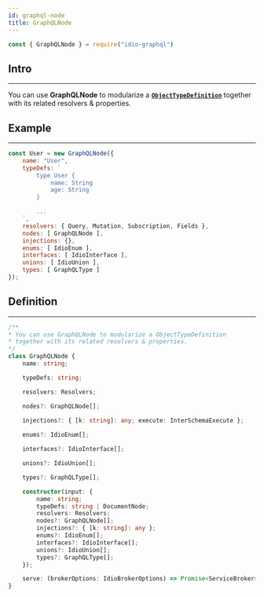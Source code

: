 ```yaml
---
id: graphql-node
title: GraphQLNode
---
```


```javascript 
const { GraphQLNode } = require("idio-graphql")
```

## Intro

---

You can use **GraphQLNode** to modularize a **[`ObjectTypeDefinition`](http://spec.graphql.org/June2018/#ObjectTypeDefinition)** together with its related resolvers & properties. 

## Example

---

```javascript 
const User = new GraphQLNode({
    name: "User",
    typeDefs: `
        type User {
            name: String
            age: String
        }

        ...
    `,
    resolvers: { Query, Mutation, Subscription, Fields },
    nodes: [ GraphQLNode ],
    injections: {},
    enums: [ IdioEnum ],
    interfaces: [ IdioInterface ],
    unions: [ IdioUnion ],
    types: [ GraphQLType ]
});
```

## Definition

---

```typescript
/**
* You can use GraphQLNode to modularize a ObjectTypeDefinition
* together with its related resolvers & properties.
*/
class GraphQLNode {
    name: string;

    typeDefs: string;

    resolvers: Resolvers;

    nodes?: GraphQLNode[];
    
    injections?: { [k: string]: any; execute: InterSchemaExecute };

    enums?: IdioEnum[];

    interfaces?: IdioInterface[];

    unions?: IdioUnion[];

    types?: GraphQLType[];

    constructor(input: {
        name: string;
        typeDefs: string | DocumentNode;
        resolvers: Resolvers;
        nodes?: GraphQLNode[];
        injections?: { [k: string]: any };
        enums?: IdioEnum[];
        interfaces?: IdioInterface[];
        unions?: IdioUnion[];
        types?: GraphQLType[];
    });

    serve: (brokerOptions: IdioBrokerOptions) => Promise<ServiceBroker>;
}
```


